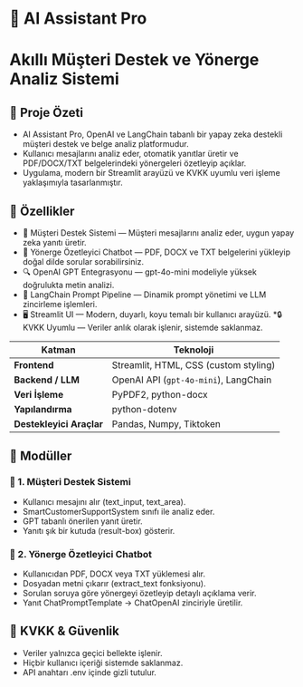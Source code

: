 # 🤖 AI Assistant Pro
# Akıllı Müşteri Destek ve Yönerge Analiz Sistemi

## 📘 Proje Özeti
* AI Assistant Pro, OpenAI ve LangChain tabanlı bir yapay zeka destekli müşteri destek ve belge analiz platformudur.
* Kullanıcı mesajlarını analiz eder, otomatik yanıtlar üretir ve PDF/DOCX/TXT belgelerindeki yönergeleri özetleyip açıklar.
* Uygulama, modern bir Streamlit arayüzü ve KVKK uyumlu veri işleme yaklaşımıyla tasarlanmıştır.

## 🚀 Özellikler
* 💬 Müşteri Destek Sistemi — Müşteri mesajlarını analiz eder, uygun yapay zeka yanıtı üretir.
* 📘 Yönerge Özetleyici Chatbot — PDF, DOCX ve TXT belgelerini yükleyip doğal dilde sorular sorabilirsiniz.
* 🔍 OpenAI GPT Entegrasyonu — gpt-4o-mini modeliyle yüksek doğrulukta metin analizi.
* 🧠 LangChain Prompt Pipeline — Dinamik prompt yönetimi ve LLM zincirleme işlemleri.
* 🖥️ Streamlit UI — Modern, duyarlı, koyu temalı bir kullanıcı arayüzü.
*🔒 KVKK Uyumlu — Veriler anlık olarak işlenir, sistemde saklanmaz.

| Katman                   | Teknoloji                             |
| ------------------------ | ------------------------------------- |
| **Frontend**             | Streamlit, HTML, CSS (custom styling) |
| **Backend / LLM**        | OpenAI API (`gpt-4o-mini`), LangChain |
| **Veri İşleme**          | PyPDF2, python-docx                   |
| **Yapılandırma**         | python-dotenv                         |
| **Destekleyici Araçlar** | Pandas, Numpy, Tiktoken               |

## 🧠 Modüller
### 💼 1. Müşteri Destek Sistemi
* Kullanıcı mesajını alır (text_input, text_area).
* SmartCustomerSupportSystem sınıfı ile analiz eder.
* GPT tabanlı önerilen yanıt üretir.
* Yanıtı şık bir kutuda (result-box) gösterir.

### 📘 2. Yönerge Özetleyici Chatbot
* Kullanıcıdan PDF, DOCX veya TXT yüklemesi alır.
* Dosyadan metni çıkarır (extract_text fonksiyonu).
* Sorulan soruya göre yönergeyi özetleyip detaylı açıklama verir.
* Yanıt ChatPromptTemplate → ChatOpenAI zinciriyle üretilir.

## 🔐 KVKK & Güvenlik
* Veriler yalnızca geçici bellekte işlenir.
* Hiçbir kullanıcı içeriği sistemde saklanmaz.
* API anahtarı .env içinde gizli tutulur.
